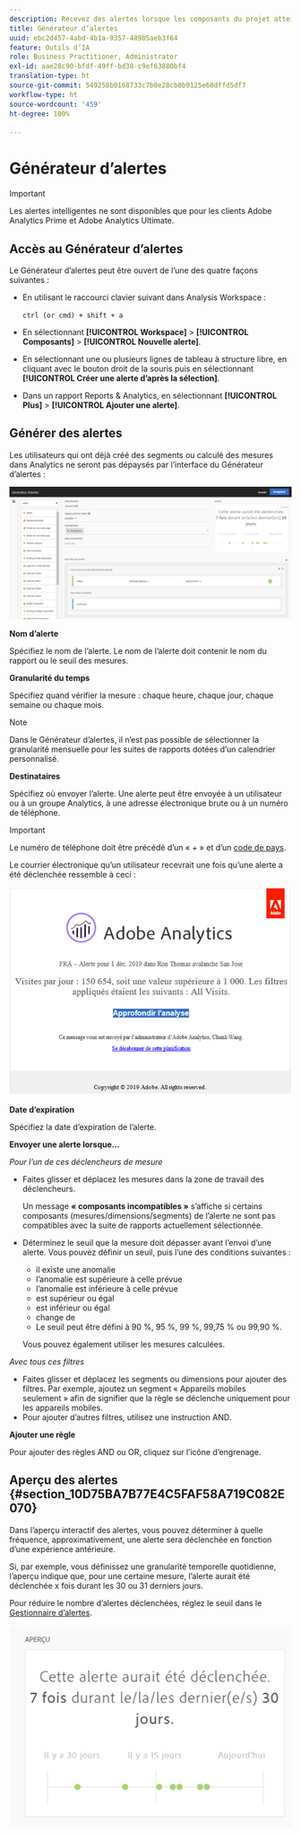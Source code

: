 ```yaml
---
description: Recevez des alertes lorsque les composants du projet atteignent certains seuils.
title: Générateur d’alertes
uuid: ebc2d457-4abd-4b1a-9357-489b5aeb3f64
feature: Outils d’IA
role: Business Practitioner, Administrator
exl-id: aae28c90-bfdf-49ff-bd38-c9ef63880bf4
translation-type: ht
source-git-commit: 549258b0168733c7b0e28cb8b9125e68dffd5df7
workflow-type: ht
source-wordcount: '459'
ht-degree: 100%

---
```


# Générateur d’alertes

>[!IMPORTANT]
>
>Les alertes intelligentes ne sont disponibles que pour les clients Adobe Analytics Prime et Adobe Analytics Ultimate.

## Accès au Générateur d’alertes

Le Générateur d’alertes peut être ouvert de l’une des quatre façons suivantes :

* En utilisant le raccourci clavier suivant dans Analysis Workspace :

   `ctrl (or cmd) + shift + a`
* En sélectionnant **[!UICONTROL Workspace]** > **[!UICONTROL Composants]** > **[!UICONTROL Nouvelle alerte]**.
* En sélectionnant une ou plusieurs lignes de tableau à structure libre, en cliquant avec le bouton droit de la souris puis en sélectionnant **[!UICONTROL Créer une alerte d’après la sélection]**.
* Dans un rapport Reports &amp; Analytics, en sélectionnant **[!UICONTROL Plus]** > **[!UICONTROL Ajouter une alerte]**.

## Générer des alertes

Les utilisateurs qui ont déjà créé des segments ou calculé des mesures dans Analytics ne seront pas dépaysés par l’interface du Générateur d’alertes :

![](assets/alert_builder.png)

<!--Meike, I edited this table for validation -->

**Nom d’alerte**

Spécifiez le nom de l’alerte. Le nom de l’alerte doit contenir le nom du rapport ou le seuil des mesures.

**Granularité du temps**

Spécifiez quand vérifier la mesure : chaque heure, chaque jour, chaque semaine ou chaque mois.

>[!NOTE]
>
>Dans le Générateur d’alertes, il n’est pas possible de sélectionner la granularité mensuelle pour les suites de rapports dotées d’un calendrier personnalisé.

**Destinataires**

Spécifiez où envoyer l’alerte. Une alerte peut être envoyée à un utilisateur ou à un groupe Analytics, à une adresse électronique brute ou à un numéro de téléphone.

>[!IMPORTANT]
>
>Le numéro de téléphone doit être précédé d’un « + » et d’un [code de pays](https://countrycode.org/).

Le courrier électronique qu’un utilisateur recevrait une fois qu’une alerte a été déclenchée ressemble à ceci :

![](assets/alerts-email.PNG)

**Date d’expiration**

Spécifiez la date d’expiration de l’alerte.

**Envoyer une alerte lorsque...**

*Pour l’un de ces déclencheurs de mesure*

* Faites glisser et déplacez les mesures dans la zone de travail des déclencheurs.

   Un message **« composants incompatibles »** s’affiche si certains composants (mesures/dimensions/segments) de l’alerte ne sont pas compatibles avec la suite de rapports actuellement sélectionnée.
* Déterminez le seuil que la mesure doit dépasser avant l’envoi d’une alerte. Vous pouvez définir un seuil, puis l’une des conditions suivantes :

   * il existe une anomalie
   * l’anomalie est supérieure à celle prévue
   * l’anomalie est inférieure à celle prévue
   * est supérieur ou égal
   * est inférieur ou égal
   * change de
   * Le seuil peut être défini à 90 %, 95 %, 99 %, 99,75 % ou 99,90 %.

   Vous pouvez également utiliser les mesures calculées.

*Avec tous ces filtres*

* Faites glisser et déplacez les segments ou dimensions pour ajouter des filtres. Par exemple, ajoutez un segment « Appareils mobiles seulement » afin de signifier que la règle se déclenche uniquement pour les appareils mobiles.
* Pour ajouter d’autres filtres, utilisez une instruction AND.

**Ajouter une règle**

Pour ajouter des règles AND ou OR, cliquez sur l’icône d’engrenage.

## Aperçu des alertes {#section_10D75BA7B77E4C5FAF58A719C082E070}

Dans l’aperçu interactif des alertes, vous pouvez déterminer à quelle fréquence, approximativement, une alerte sera déclenchée en fonction d’une expérience antérieure.

Si, par exemple, vous définissez une granularité temporelle quotidienne, l’aperçu indique que, pour une certaine mesure, l’alerte aurait été déclenchée x fois durant les 30 ou 31 derniers jours.

Pour réduire le nombre d’alertes déclenchées, réglez le seuil dans le [Gestionnaire d’alertes](/help/components/c-alerts/alert-manager.md).

![](assets/alert_preview.png)
